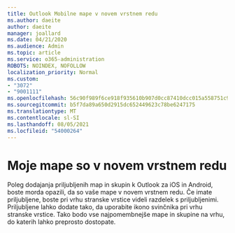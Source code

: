 ```yaml
---
title: Outlook Mobilne mape v novem vrstnem redu
ms.author: daeite
author: daeite
manager: joallard
ms.date: 04/21/2020
ms.audience: Admin
ms.topic: article
ms.service: o365-administration
ROBOTS: NOINDEX, NOFOLLOW
localization_priority: Normal
ms.custom:
- "3072"
- "9001111"
ms.openlocfilehash: 56c90f989f6ce918f935610b907d0cc87410dcc015a558751c9065928eb17386
ms.sourcegitcommit: b5f7da89a650d2915dc652449623c78be6247175
ms.translationtype: MT
ms.contentlocale: sl-SI
ms.lasthandoff: 08/05/2021
ms.locfileid: "54000264"
---
```

# <a name="my-folders-are-in-a-new-order"></a>Moje mape so v novem vrstnem redu

Poleg dodajanja priljubljenih map in skupin k Outlook za iOS in Android, boste morda opazili, da so vaše mape v novem vrstnem redu. Če imate priljubljene, boste pri vrhu stranske vrstice videli razdelek s priljubljenimi. Priljubljene lahko dodate tako, da uporabite ikono svinčnika pri vrhu stranske vrstice. Tako bodo vse najpomembnejše mape in skupine na vrhu, do katerih lahko preprosto dostopate.
